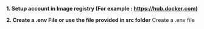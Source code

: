 **1. Setup account in Image registry (For example : https://hub.docker.com)**

**2. Create a .env File or use the file provided in src folder**
  Create a .env file

